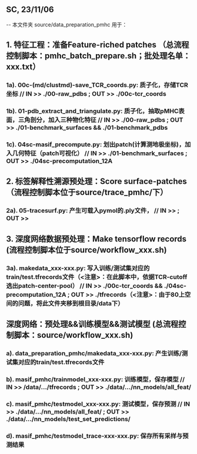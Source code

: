 ## SC, 23/11/06

-- 本文件夹 source/data_preparation_pmhc 用于：

## 1. 特征工程：准备Feature-riched patches （总流程控制脚本：pmhc_batch_prepare.sh；批处理名单：xxx.txt）
### 1a). 00c-(md/clustmd)-save_TCR_coords.py:  质子化，存储TCR坐标 // IN >> ./00-raw_pdbs ; OUT >> ./00c-tcr_coords
### 1b). 01-pdb_extract_and_triangulate.py: 质子化，抽取pMHC表面，三角剖分，加入三种物化特征 // IN >> ./00-raw_pdbs ; OUT >> ./01-benchmark_surfaces && ./01-benchmark_pdbs
### 1c). 04sc-masif_precompute.py: 划出patch(计算测地极坐标)，加入几何特征（patch可视化） // IN >> ./01-benchmark_surfaces ; OUT >> ./04sc-precomputation_12A

## 2. 标签解释性溯源预处理：Score surface-patches （流程控制脚本位于source/trace_pmhc/下）
### 2a). 05-tracesurf.py: 产生可载入pymol的.ply文件， // IN >> ; OUT >>

## 3. 深度网络数据预处理：Make tensorflow records (流程控制脚本位于source/workflow_xxx.sh)
### 3a). makedata_xxx-xxx.py: 写入训练/测试集对应的train/test.tfrecords文件（<注意>：在此脚本中，依据TCR-cutoff选出patch-center-pool） // IN >> ./00c-tcr_coords && ./04sc-precomputation_12A ; OUT >> ./tfrecords（<注意>：由于80上空间的问题，将此文件夹移到根目录/data下）


## 深度网络：预处理&&训练模型&&测试模型 (总流程控制脚本：source/workflow_xxx.sh)
### a). data_preparation_pmhc/makedata_xxx-xxx.py: 产生训练/测试集对应的train/test.tfrecords文件
### b). masif_pmhc/trainmodel_xxx-xxx.py: 训练模型，保存模型 // IN >> /data/.../tfrecords ; OUT >> ./data/.../nn_models/all_feat/
### c). masif_pmhc/testmodel_xxx-xxx.py: 测试模型，保存预测 // IN >> ./data/.../nn_models/all_feat/ ; OUT >> ./data/.../nn_models/test_set_predictions/


### d). masif_pmhc/testmodel_trace-xxx-xxx.py: 保存所有采样与预测结果